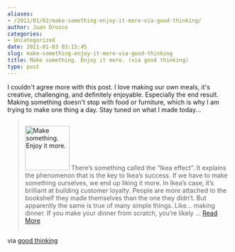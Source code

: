 ```yaml
---
aliases:
- /2011/01/02/make-something-enjoy-it-more-via-good-thinking/
author: Juan Orozco
categories:
- Uncategorized
date: 2011-01-03 03:15:45
slug: make-something-enjoy-it-more-via-good-thinking
title: Make something. Enjoy it more. (via good thinking)
type: post
---
```


I couldn't agree more with this post. I love making our own meals, it's creative, challenging, and definitely enjoyable. Especially the end result. Making something doesn't stop with food or furniture, which is why I am trying to make one thing a day. Stay tuned on what I made today...

<blockquote cite='http://goodthinkingblog.wordpress.com/?p=347' style='overflow:hidden;'>
  <p>
    <a href='http://goodthinkingblog.wordpress.com/?p=347' title='good thinking'><img src="http://goodthinkingblog.files.wordpress.com/2011/01/makesomethingenjoyitmore.gif?w=100&#038;h=100&#038;resize=100%2C100" width="100" height="100" alt="Make something. Enjoy it more." class="align-left thumbnail alignleft left" style="max-width:100%;" data-recalc-dims="1" /></a> There’s something called the “Ikea effect”. It explains the phenomenon that is the key to Ikea’s success. If we have to make something ourselves, we end up liking it more. In Ikea’s case, it’s brilliant at building customer loyalty. People are more attached to the bookshelf they made themselves than the one they didn’t. But apparently the same is true of many simple things. Like… making dinner. If you make your dinner from scratch, you’re likely &#8230; <a href='http://goodthinkingblog.wordpress.com/?p=347' title='good thinking'>Read More</a>
  </p>
</blockquote>

via [good thinking][1]

[1]: http://goodthinkingblog.wordpress.com/?p=347 "good thinking"